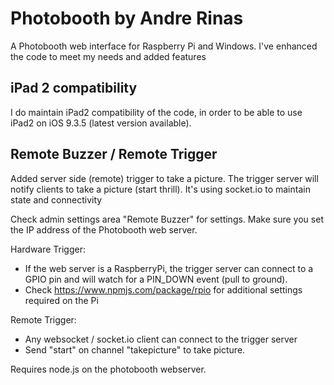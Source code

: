 # Photobooth by Andre Rinas
A Photobooth web interface for Raspberry Pi and Windows. I've enhanced the code to meet my needs and added features

## iPad 2 compatibility
I do maintain iPad2 compatibility of the code, in order to be able to use iPad2 on iOS 9.3.5 (latest version available).

## Remote Buzzer / Remote Trigger
Added server side (remote) trigger to take a picture. The trigger server will notify clients to take a picture (start thrill). It's using socket.io to maintain state and connectivity

Check admin settings area "Remote Buzzer" for settings. Make sure you set the IP address of the Photobooth web server.

Hardware Trigger:
- If the web server is a RaspberryPi, the trigger server can connect to a GPIO pin and will watch for a PIN_DOWN event (pull to ground). 
- Check https://www.npmjs.com/package/rpio for additional settings required on the Pi

Remote Trigger:
- Any websocket / socket.io client can connect to the trigger server
- Send "start" on channel "takepicture" to take picture.

Requires node.js on the photobooth webserver. 
